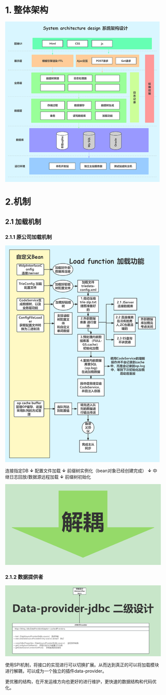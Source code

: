 # 1. 整体架构

<img alt="png.png" src="./ps/png.png" width="500"/>

# 2.机制

## 2.1 加载机制

### 2.1.1 原公司加载机制

<img alt="png1.png" src="./ps/png1.png" width="500"/>

连接指定DB
**↓**
配置文件加载
**↓**
前缀树实例化（bean对象已经创建完成）
**↓**
中继日志回放/数据源远程加载
**↓**
前缀树初始化

![png3.png](ps%2Fpng3.png)

### 2.1.2 数据提供者

![png2.png](ps%2Fpng2.png)

使用SPI机制，将接口的实现进行可以切换扩展。从而达到真正的可以将加载模块进行解耦，可以成为一个独立的插件data-provider。

更优雅的结构，在开发运维方向也更好的进行维护，更快速的数据结构和代码优化。